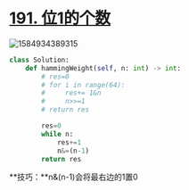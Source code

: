 # [191. 位1的个数](https://leetcode-cn.com/problems/number-of-1-bits/)

![1584934389315](C:\Users\75043\AppData\Roaming\Typora\typora-user-images\1584934389315.png)

```python
class Solution:
    def hammingWeight(self, n: int) -> int:
        # res=0
        # for i in range(64):
        #     res+= 1&n
        #     n>>=1
        # return res

        res=0
        while n:
            res+=1
            n&=(n-1)
        return res

```



**技巧：**n&(n-1)会将最右边的1置0